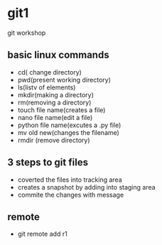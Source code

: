 # git1
git workshop
## basic linux commands
- cd( change directory)
- pwd(present working directory)
- ls(listv of elements)
- mkdir(making a directory)
- rm(removing a directory)
- touch file name(creates a file)
- nano file name(edit a file)
- python file name(excutes a .py file)
- mv old new(changes the filename)
- rmdir (remove directory)
## 3 steps  to git files
- coverted the files into tracking area
- creates a snapshot by adding into staging area
- commite the  changes with message
## remote
- git  remote add r1

